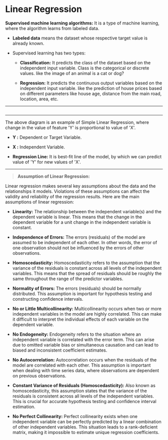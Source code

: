 # **Linear Regression**

**Supervised machine learning algorithms:** It is a type of machine learning, where the algorithm learns from labeled data.  

* **Labeled data** means the dataset whose respective target value is already known.

* Supervised learning has two types:

  * **Classification:** It predicts the class of the dataset based on the independent input variable. Class is the categorical or discrete values. like the image of an animal is a cat or dog?

  * **Regression:** It predicts the continuous output variables based on the independent input variable. like the prediction of house prices based on different parameters like house age, distance from the main road, location, area, etc.

---

<img src="">

---

The above diagram is an example of Simple Linear Regression, where change in the value of feature 'Y' is proportional to value of 'X'.

* **Y :** Dependent or Target Variable.

* **X :** Independent Variable.

* **Regression Line:** It is best-fit line of the model, by which we can predict value of 'Y' for new values of 'X'.

---

> **Assumption of Linear Regression:**

Linear regression makes several key assumptions about the data and the relationships it models. Violations of these assumptions can affect the validity and reliability of the regression results. Here are the main assumptions of linear regression:

* **Linearity:** The relationship between the independent variable(s) and the dependent variable is linear. This means that the change in the dependent variable for a unit change in the independent variable is constant.

* **Independence of Errors:** The errors (residuals) of the model are assumed to be independent of each other. In other words, the error of one observation should not be influenced by the errors of other observations.

* **Homoscedasticity:** Homoscedasticity refers to the assumption that the variance of the residuals is constant across all levels of the independent variables. This means that the spread of residuals should be roughly the same throughout the range of the predictor variables.

* **Normality of Errors:** The errors (residuals) should be normally distributed. This assumption is important for hypothesis testing and constructing confidence intervals.

* **No or Little Multicollinearity:** Multicollinearity occurs when two or more independent variables in the model are highly correlated. This can make it difficult to interpret the individual effects of each variable on the dependent variable.

* **No Endogeneity:** Endogeneity refers to the situation where an independent variable is correlated with the error term. This can arise due to omitted variable bias or simultaneous causation and can lead to biased and inconsistent coefficient estimates.

* **No Autocorrelation:** Autocorrelation occurs when the residuals of the model are correlated with each other. This assumption is important when dealing with time series data, where observations are dependent on previous observations.

* **Constant Variance of Residuals (Homoscedasticity):** Also known as homoscedasticity, this assumption states that the variance of the residuals is consistent across all levels of the independent variables. This is crucial for accurate hypothesis testing and confidence interval estimation.

* **No Perfect Collinearity:** Perfect collinearity exists when one independent variable can be perfectly predicted by a linear combination of other independent variables. This situation leads to a rank-deficient matrix, making it impossible to estimate unique regression coefficients.






